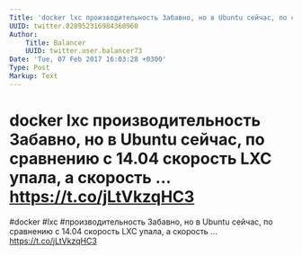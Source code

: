 ```yaml
---
Title: 'docker lxc производительность Забавно, но в Ubuntu сейчас, по сравнению с 14.04 скорость LXC упала, а скорость … https://t.co/jLtVkzqHC3'
UUID: twitter.828952316984360960
Author:
    Title: Balancer
    UUID: twitter.user.balancer73
Date: 'Tue, 07 Feb 2017 16:03:28 +0300'
Type: Post
Markup: Text
---
```


# docker lxc производительность Забавно, но в Ubuntu сейчас, по сравнению с 14.04 скорость LXC упала, а скорость … https://t.co/jLtVkzqHC3

#docker #lxc #производительность Забавно, но в Ubuntu
сейчас, по сравнению с 14.04 скорость LXC упала, а скорость
… https://t.co/jLtVkzqHC3